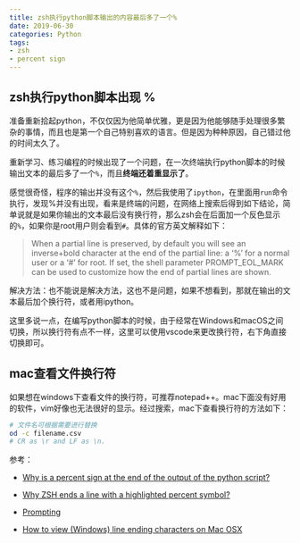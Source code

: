 ```yaml
---
title: zsh执行python脚本输出的内容最后多了一个%
date: 2019-06-30
categories: Python
tags:
- zsh
- percent sign
---
```


## zsh执行python脚本出现 %

准备重新拾起python，不仅仅因为他简单优雅，更是因为他能够随手处理很多繁杂的事情，而且也是第一个自己特别喜欢的语言。但是因为种种原因，自己错过他的时间太久了。

重新学习、练习编程的时候出现了一个问题，在一次终端执行python脚本的时候输出文本的最后多了一个`%`，而且**终端还着重显示了**。

<!--more-->

感觉很奇怪，程序的输出并没有这个`%`，然后我使用了`ipython`，在里面用`run`命令执行，发现%并没有出现，看来是终端的问题，在网络上搜索后得到如下结论，简单说就是如果你输出的文本最后没有换行符，那么zsh会在后面加一个反色显示的`%`，如果你是root用户则会看到`#`。具体的官方英文解释如下：

> When a partial line is preserved, by default you will see an inverse+bold character at the end of the partial line: a ‘%’ for a normal user or a ‘#’ for root. If set, the shell parameter PROMPT_EOL_MARK can be used to customize how the end of partial lines are shown.

解决方法：也不能说是解决方法，这也不是问题，如果不想看到，那就在输出的文本最后加个换行符，或者用ipython。

这里多说一点，在编写python脚本的时候，由于经常在Windows和macOS之间切换，所以换行符有点不一样，这里可以使用vscode来更改换行符，右下角直接切换即可。

## mac查看文件换行符

如果想在windows下查看文件的换行符，可推荐notepad++。mac下面没有好用的软件，vim好像也无法很好的显示。经过搜索，mac下查看换行符的方法如下：

```bash
# 文件名可根据需要进行替换
od -c filename.csv
# CR as \r and LF as \n.
```

参考：

- [Why is a percent sign at the end of the output of the python script?](https://stackoverflow.com/questions/36270945/percent-sign-at-the-end-of-the-output-of-python-script)

- [Why ZSH ends a line with a highlighted percent symbol?](https://unix.stackexchange.com/questions/167582/why-zsh-ends-a-line-with-a-highlighted-percent-symbol)

- [Prompting](http://zsh.sourceforge.net/Doc/Release/Options.html#Prompting)

- [How to view (Windows) line ending characters on Mac OSX](https://www.palaniraja.com/2011/06/how-to-view-windows-line-ending-characters-on-mac-osx/)
